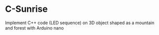 # C-Sunrise
Implement C++ code (LED sequence) on 3D object shaped as a mountain and forest with Arduino nano
